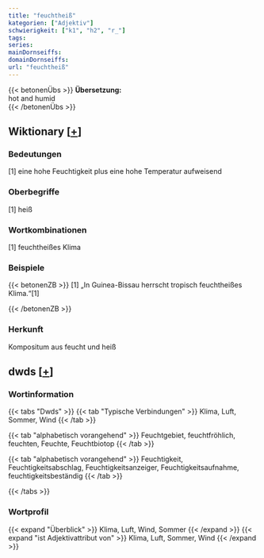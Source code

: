 ```yaml
---
title: "feuchtheiß"
kategorien: ["Adjektiv"]
schwierigkeit: ["k1", "h2", "r_"]
tags:
series:
mainDornseiffs:
domainDornseiffs:
url: "feuchtheiß"
---
```


{{< betonenÜbs >}}
**Übersetzung:**  
hot and humid  
{{< /betonenÜbs >}}

## Wiktionary [[+](https://de.wiktionary.org/wiki/feuchtheiß)]

### Bedeutungen
[1] eine hohe Feuchtigkeit plus eine hohe Temperatur aufweisend  

### Oberbegriffe
[1] heiß  

### Wortkombinationen
[1] feuchtheißes Klima  

### Beispiele
{{< betonenZB >}}
[1] „In Guinea-Bissau herrscht tropisch feuchtheißes Klima.“[1]  

{{< /betonenZB >}}
### Herkunft
Kompositum aus feucht und heiß  



## dwds [[+](https://www.dwds.de/wb/feuchtheiß)]

### Wortinformation
{{< tabs "Dwds" >}}
{{< tab "Typische Verbindungen" >}}
Klima, Luft, Sommer, Wind
{{< /tab >}}

{{< tab "alphabetisch vorangehend" >}}
Feuchtgebiet, feuchtfröhlich, feuchten, Feuchte, Feuchtbiotop
{{< /tab >}}

{{< tab "alphabetisch vorangehend" >}}
Feuchtigkeit, Feuchtigkeitsabschlag, Feuchtigkeitsanzeiger, Feuchtigkeitsaufnahme, feuchtigkeitsbeständig
{{< /tab >}}

{{< /tabs >}}

### Wortprofil
{{< expand "Überblick" >}} Klima, Luft, Wind, Sommer {{< /expand >}}
{{< expand "ist Adjektivattribut von" >}} Klima, Luft, Sommer, Wind {{< /expand >}}

